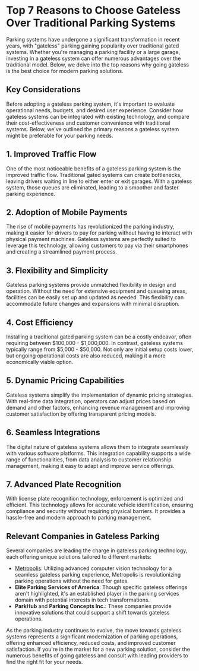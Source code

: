 # Top 7 Reasons to Choose Gateless Over Traditional Parking Systems

Parking systems have undergone a significant transformation in recent years, with "gateless" parking gaining popularity over traditional gated systems. Whether you're managing a parking facility or a large garage, investing in a gateless system can offer numerous advantages over the traditional model. Below, we delve into the top reasons why going gateless is the best choice for modern parking solutions.

## Key Considerations

Before adopting a gateless parking system, it's important to evaluate operational needs, budgets, and desired user experience. Consider how gateless systems can be integrated with existing technology, and compare their cost-effectiveness and customer convenience with traditional systems. Below, we've outlined the primary reasons a gateless system might be preferable for your parking needs.

## 1. Improved Traffic Flow

One of the most noticeable benefits of a gateless parking system is the improved traffic flow. Traditional gated systems can create bottlenecks, leaving drivers waiting in line to either enter or exit garages. With a gateless system, those queues are eliminated, leading to a smoother and faster parking experience.

## 2. Adoption of Mobile Payments

The rise of mobile payments has revolutionized the parking industry, making it easier for drivers to pay for parking without having to interact with physical payment machines. Gateless systems are perfectly suited to leverage this technology, allowing customers to pay via their smartphones and creating a streamlined payment process.

## 3. Flexibility and Simplicity

Gateless parking systems provide unmatched flexibility in design and operation. Without the need for extensive equipment and queueing areas, facilities can be easily set up and updated as needed. This flexibility can accommodate future changes and expansions with minimal disruption.

## 4. Cost Efficiency

Installing a traditional gated parking system can be a costly endeavor, often requiring between $100,000 - $1,000,000. In contrast, gateless systems typically range from $5,000 - $50,000. Not only are initial setup costs lower, but ongoing operational costs are also reduced, making it a more economically viable option.

## 5. Dynamic Pricing Capabilities

Gateless systems simplify the implementation of dynamic pricing strategies. With real-time data integration, operators can adjust prices based on demand and other factors, enhancing revenue management and improving customer satisfaction by offering transparent pricing models.

## 6. Seamless Integrations

The digital nature of gateless systems allows them to integrate seamlessly with various software platforms. This integration capability supports a wide range of functionalities, from data analysis to customer relationship management, making it easy to adapt and improve service offerings.

## 7. Advanced Plate Recognition

With license plate recognition technology, enforcement is optimized and efficient. This technology allows for accurate vehicle identification, ensuring compliance and security without requiring physical barriers. It provides a hassle-free and modern approach to parking management.

## Relevant Companies in Gateless Parking

Several companies are leading the charge in gateless parking technology, each offering unique solutions tailored to different markets:

- [Metropolis](/dir/metropolis): Utilizing advanced computer vision technology for a seamless gateless parking experience, Metropolis is revolutionizing parking operations without the need for gates.
- **Elite Parking Services of America**: Though specific gateless offerings aren't highlighted, it's an established player in the parking services domain with potential interests in tech transformations.
- **ParkHub** and **Parking Concepts Inc.**: These companies provide innovative solutions that could support a shift towards gateless operations.

As the parking industry continues to evolve, the move towards gateless systems represents a significant modernization of parking operations, offering enhanced efficiency, reduced costs, and improved customer satisfaction. If you're in the market for a new parking solution, consider the numerous benefits of going gateless and consult with leading providers to find the right fit for your needs.